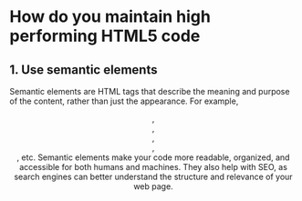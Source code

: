 # How do you maintain high performing HTML5 code

## 1. Use semantic elements

Semantic elements are HTML tags that describe the meaning and purpose of the content, rather than just the appearance. For example, <header>, <nav>, <section>, <article>, <footer>, etc. Semantic elements make your code more readable, organized, and accessible for both humans and machines. They also help with SEO, as search engines can better understand the structure and relevance of your web page.
